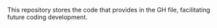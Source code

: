This repository stores the code that provides in the GH file, facilitating future coding development. 

